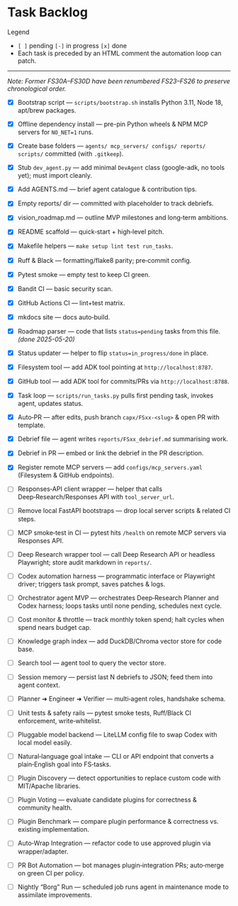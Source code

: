 # Task Backlog

Legend  

* `[ ]` pending   `[-]` in progress   `[x]` done  
* Each task is preceded by an HTML comment the automation loop can patch.

---

*Note: Former FS30A–FS30D have been renumbered FS23–FS26 to preserve chronological order.*

<!-- FS01 -->
* [x] Bootstrap script — `scripts/bootstrap.sh` installs Python 3.11, Node 18, apt/brew packages.

<!-- FS02 -->
* [x] Offline dependency install — pre-pin Python wheels & NPM MCP servers for `NO_NET=1` runs.

<!-- FS03 -->
* [x] Create base folders — `agents/ mcp_servers/ configs/ reports/ scripts/` committed (with `.gitkeep`).

<!-- FS04 -->
* [x] Stub `dev_agent.py` — add minimal `DevAgent` class (google-adk, no tools yet); must import cleanly.

<!-- FS05 -->
* [x] Add AGENTS.md — brief agent catalogue & contribution tips.

<!-- FS06 -->
* [x] Empty reports/ dir — committed with placeholder to track debriefs.

<!-- FS07 -->
* [x] vision_roadmap.md — outline MVP milestones and long‑term ambitions.

<!-- FS08 -->
* [x] README scaffold — quick‑start + high‑level pitch.

<!-- FS09 -->
* [x] Makefile helpers — `make setup lint test run_tasks`.

<!-- FS10 -->
* [x] Ruff & Black — formatting/flake8 parity; pre‑commit config.

<!-- FS11 -->
* [x] Pytest smoke — empty test to keep CI green.

<!-- FS12 -->
* [x] Bandit CI — basic security scan.

<!-- FS13 -->
* [x] GitHub Actions CI — lint+test matrix.

<!-- FS14 -->
* [x] mkdocs site — docs auto‑build.

<!-- FS15 -->
* [x] Roadmap parser — code that lists `status=pending` tasks from this file. *(done 2025-05-20)*

<!-- FS16 -->
* [x] Status updater — helper to flip `status=in_progress/done` in place.

<!-- FS17 -->
* [x] Filesystem tool — add ADK tool pointing at `http://localhost:8787`.

<!-- FS18 -->
* [x] GitHub tool — add ADK tool for commits/PRs via `http://localhost:8788`.

<!-- FS19 -->
* [x] Task loop — `scripts/run_tasks.py` pulls first pending task, invokes agent, updates status.

<!-- FS20 -->
* [x] Auto‑PR — after edits, push branch `capx/FSxx‑<slug>` & open PR with template.

<!-- FS21 -->
* [x] Debrief file — agent writes `reports/FSxx_debrief.md` summarising work.

<!-- FS22 -->
* [x] Debrief in PR — embed or link the debrief in the PR description.

<!-- FS23 -->
* [x] Register remote MCP servers — add `configs/mcp_servers.yaml` (Filesystem & GitHub endpoints).

<!-- FS24 -->
* [ ] Responses‑API client wrapper — helper that calls Deep‑Research/Responses API with `tool_server_url`.

<!-- FS25 -->
* [ ] Remove local FastAPI bootstraps — drop local server scripts & related CI steps.

<!-- FS26 -->
* [ ] MCP smoke‑test in CI — pytest hits `/health` on remote MCP servers via Responses API.

<!-- FS27 -->
* [ ] Deep Research wrapper tool — call Deep Research API or headless Playwright; store audit markdown in `reports/`.

<!-- FS28 -->
* [ ] Codex automation harness — programmatic interface or Playwright driver; triggers task prompt, saves patches & logs.

<!-- FS29 -->
* [ ] Orchestrator agent MVP — orchestrates Deep‑Research Planner and Codex harness; loops tasks until none pending, schedules next cycle.

<!-- FS30 -->
* [ ] Cost monitor & throttle — track monthly token spend; halt cycles when spend nears budget cap.

<!-- FS31 -->
* [ ] Knowledge graph index — add DuckDB/Chroma vector store for code base.

<!-- FS32 -->
* [ ] Search tool — agent tool to query the vector store.

<!-- FS33 -->
* [ ] Session memory — persist last N debriefs to JSON; feed them into agent context.

<!-- FS34 -->
* [ ] Planner ➜ Engineer ➜ Verifier — multi‑agent roles, handshake schema.

<!-- FS35 -->
* [ ] Unit tests & safety rails — pytest smoke tests, Ruff/Black CI enforcement, write‑whitelist.

<!-- FS36 -->
* [ ] Pluggable model backend — LiteLLM config file to swap Codex with local model easily.

<!-- FS37 -->
* [ ] Natural‑language goal intake — CLI or API endpoint that converts a plain‑English goal into FS‑tasks.

<!-- FS38 -->
* [ ] Plugin Discovery — detect opportunities to replace custom code with MIT/Apache libraries.

<!-- FS39 -->
* [ ] Plugin Voting — evaluate candidate plugins for correctness & community health.

<!-- FS40 -->
* [ ] Plugin Benchmark — compare plugin performance & correctness vs. existing implementation.

<!-- FS41 -->
* [ ] Auto‑Wrap Integration — refactor code to use approved plugin via wrapper/adapter.

<!-- FS42 -->
* [ ] PR Bot Automation — bot manages plugin‑integration PRs; auto‑merge on green CI per policy.

<!-- FS43 -->
* [ ] Nightly “Borg” Run — scheduled job runs agent in maintenance mode to assimilate improvements.
